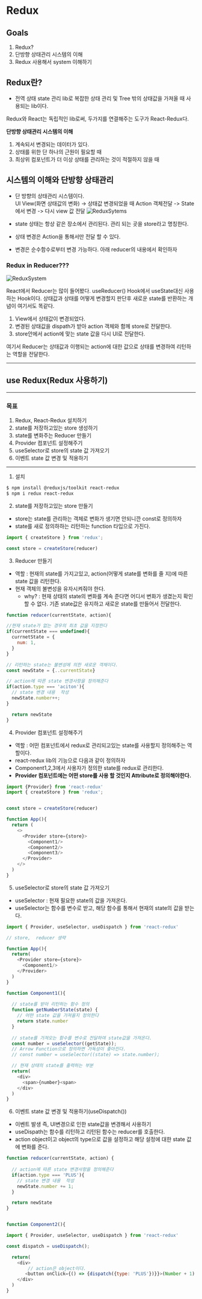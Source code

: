 # Redux

## Goals
1. Redux? 
2. 단방향 상태관리 시스템의 이해 
3. Redux 사용해서 system 이해하기
  

## Redux란? 
- 전역 상태 state 관리 lib로 복잡한 상태 관리 및 Tree 밖의 상태값을 가져올 때 사용되는 lib이다. 

Redux와 React는 독립적인 lib로써, 두가지를 연결해주는 도구가 React-Redux다.

**단방향 상태관리 시스템의 이해**
1. 계속되서 변경되는 데이터가 있다. 
2. 상태를 위한 단 하나의 근원이 필요할 때
3. 최상위 컴포넌트가 더 이상 상태를 관리하는 것이 적절하지 않을 때

## 시스템의 이해와 단방향 상태관리 

- 단 방향의 상태관리 시스템이다.   
UI View(화면 상태값의 변화) -> 상태값 변경되었을 때 Action 객체전달 -> State 에서 변경 -> 다시 view 값 전달
![ReduxSytems](./../../resource/redux_1.png)

- state 상태는 항상 같은 장소에서 관리된다. 관리 되는 곳을 store라고 명칭한다.
- 상태 변경은  Action을 통해서만 전달 할 수 있다.
- 변경은 순수함수로부터 변경 가능하다. 아래 reducer의 내용에서 확인하자
  
### Redux in Reducer??? 

![ReduxSystem](./../../resource/redux_2.png)
 
React에서 Reducer는 많이 들어봤다. useReducer() Hook에서  useState대신 사용하는
Hook이다. 상태값과 상태를 어떻게 변경할지 판단후 새로운 state를 반환하는 개념이 여기서도 똑같다. 

1. View에서 상태값이 변경되었다.
2. 변경된 상태값을 dispath가 받아 action 객체와 함께 store로 전달한다.
3. store안에서  action에 맞는 state 값을 다시 UI로 전달한다. 
   
여기서 Reducer는 상태값과 이행되는 action에 대한 값으로 상태를 변경하여 리턴하는 역할을 전달한다.

--- 

## **use Redux(Redux 사용하기)**

---
### 목표 

1. Redux, React-Redux 설치하기
2. state를 저장하고있는 store 생성하기
3. state를 변화주는 Reducer 만들기
4. Provider 컴포넌트 설정해주기
5. useSelector로 store의 state 값 가져오기
6. 이벤트 state 값 변경 및 적용하기


-----


1. 설치

```bash
$ npm install @reduxjs/toolkit react-redux
$ npm i redux react-redux
```

2. state를 저장하고있는 store 만들기
- store는 state를 관리하는 객체로 변화가 생기면 안되니깐 const로 정의하자
- state를 새로 정의하하는 리턴하는 function 타입으로 가진다.

```js 
import { createStore } from 'redux';

const store = createStore(reducer)
```

3. Reducer 만들기
- 역할 : 현재의 state를 가지고있고, action(어떻게 state를 변화를 줄 지)에 따른 state 값을 리턴한다.
-  현재 객체의 불변성을 유자시켜줘야 한다. 
   -  why? : 현재 상태의 state의 변화를 계속 준다면 어디서 변화가 생겼는지  확인 할 수 없다. 기존 state값은 유지하고 새로운 state를 만들어서 전달한다.

```js
function reducer(currentState, action){

//현재 state가 없는 경우의 최초 값을 지정한다
if(currentState === undefined){
  currnetState = {
    num: 1,
  }
}

// 리턴하는 state는 불변성에 의한 새로운 객체이다.
const newState = {..currentState} 

// action에 따른 state 변경사항을 정의해준다
if(action.type === 'aciton'){
  // state 변경 내용  작성
  newState.number++;
}

  return newState
}
```

4. Provider 컴포넌트 설정해주기
- 역할 : 어떤 컴포넌트에서 redux로 관리되고있는 state를 사용할지 정의해주는 역할이다.
- react-redux lib의 기능으로 다음과 같이 정의하자
- Component1,2,3에서 사용자가 정의한 state를 redux로 관리한다.
- **Provider 컴포넌트에는 어떤 store를 사용 할 것인지 Attribute로 정의해야한다.**

```js
import {Provider} from 'react-redux'
import { createStore } from 'redux';


const store = createStore(reducer)

function App(){
  return (
    <>
      <Provider store={store}>
        <Component1/>
        <Component2/>
        <Component3/>
      </Provider>
    </>
  )
}
```

5. useSelector로 store의 state 값 가져오기 
-  useSelector :  현재 필요한 state의 값을 가져온다.
-  useSelector는 함수를 변수로 받고, 해당 함수를 통해서 현재의 state의 값을 받는다.


```js 
import { Provider, useSelector, useDispatch } from 'react-redux'

// store,  reducer 생략

function App(){
  return(
    <Provider store={store}>
      <Component1/>
    </Provider>
  )
}

function Component1(){
  
  // state를 받아 리턴하는 함수 정의 
  function getNumberState(state) {
    // 어떤 state 값을 가져올지 정의한다
    return state.number
  }
  
  // state를 가져오는 함수를 변수로 전달하여 state값을 가져온다.
  const number = useSelector((getState));
  // Arrow Function으로 정의하면 가독성이 좋아진다.
  // const number = useSelector((state) => state.number);

  // 현재 상태의 state를 출력하는 부분
  return(
    <div>
      <span>{number}<span>
    </div>
  )
}

```

6. 이벤트 state 값 변경 및 적용하기(useDispatch())
- 이벤트 발생 즉, UI변경으로 인한 state값을 변경해서 사용하기
- useDispath는 함수를 리턴하고 리턴된 함수는 reducer를 호출한다.
- action object이고 object의 type으로 값을 설정하고 해당 설정에 대한 state 값에 변화를 준다.

```js
function reducer(currentState, action) {
  
  // action에 따른 state 변경사항을 정의해준다
  if(action.type === 'PLUS'){
    // state 변경 내용  작성
    newState.number += 1;
  }

  return newState
}


function Component2(){

import { Provider, useSelector, useDispatch } from 'react-redux'

const dispatch = useDispatch();

  return(
    <div>
        // action은 object이다.
       <button onClick={() => {dispatch({type: 'PLUS'})}}>(Number + 1) Button</button>
    </div>
  )
}
```



